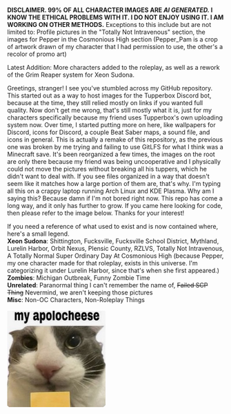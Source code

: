 <b>DISCLAIMER. 99% OF ALL CHARACTER IMAGES ARE <i>AI GENERATED.</i> I KNOW THE ETHICAL PROBLEMS WITH IT. I DO NOT ENJOY USING IT. I AM WORKING ON OTHER METHODS.</b>
Exceptions to this include but are not limited to: Profile pictures in the "Totally Not Intravenous" section, the images for Pepper in the Cosmonious High section (Pepper_Pam is a crop of artwork drawn of my character that I had permission to use, the other's a recolor of promo art)

Latest Addition: More characters added to the roleplay, as well as a rework of the Grim Reaper system for Xeon Sudona.

Greetings, stranger! I see you've stumbled across my GitHub repository. This started out as a way to host images for the Tupperbox Discord bot, because at the time, they still relied mostly on links if you wanted full quality. Now don't get me wrong, that's still mostly what it is, just for my characters specifically because my friend uses Tupperbox's own uploading system now. Over time, I started putting more on here, like wallpapers for Discord, icons for Discord, a couple Beat Saber maps, a sound file, and icons in general. This is actually a remake of this repository, as the previous one was broken by me trying and failing to use GitLFS for what I think was a Minecraft save. It's been reorganized a few times, the images on the root are only there because my friend was being uncooperative and I physically could not move the pictures without breaking all his tuppers, which he didn't want to deal with. If you see files organized in a way that doesn't seem like it matches how a large portion of them are, that's why.
I'm typing all this on a crappy laptop running Arch Linux and KDE Plasma. Why am I saying this? Because damn if I'm not bored right now.
This repo has come a long way, and it only has further to grow.
If you came here looking for code, then please refer to the image below.
Thanks for your interest!

If you need a reference of what used to exist and is now contained where, here's a small legend.<br>
<b>Xeon Sudona</b>: Shittington, Fucksville, Fucksville School District, Mythland, Lurelin Harbor, Orbit Nexus, Plensic County, RZLVS, Totally Not Intravenous, A Totally Normal Super Ordinary Day At Cosmonious High (because Pepper, my one character made for that roleplay, exists in this universe. I'm categorizing it under Lurelin Harbor, since that's when she first appeared.)<br>
<b>Zombies</b>: Michigan Outbreak, Funny Zombie Time<br>
<b>Unrelated</b>: Paranormal thing I can't remember the name of, <s>Failed SCP Thing</s> Nevermind, we aren't keeping those pictures<br>
<b>Misc</b>: Non-OC Characters, Non-Roleplay Things<br>
<br>
<picture>
 <img alt="A picture of a cat holding a block of cheese with a caption in all lowercase, reading 'my apolocheese'" src="https://raw.githubusercontent.com/OrangeBlock0421/image-host/main/viewme.jpg">
</picture>
